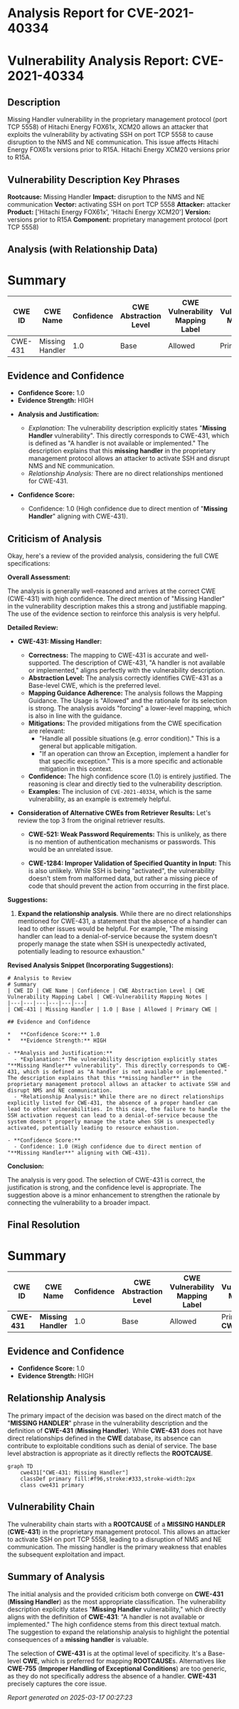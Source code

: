 # Analysis Report for CVE-2021-40334

# Vulnerability Analysis Report: CVE-2021-40334

## Description

Missing Handler vulnerability in the proprietary management protocol (port TCP 5558) of Hitachi Energy FOX61x, XCM20 allows an attacker that exploits the vulnerability by activating SSH on port TCP 5558 to cause disruption to the NMS and NE communication. This issue affects Hitachi Energy FOX61x versions prior to R15A. Hitachi Energy XCM20 versions prior to R15A.

## Vulnerability Description Key Phrases

**Rootcause:** Missing Handler
**Impact:** disruption to the NMS and NE communication
**Vector:** activating SSH on port TCP 5558
**Attacker:** attacker
**Product:** ['Hitachi Energy FOX61x', 'Hitachi Energy XCM20']
**Version:** versions prior to R15A
**Component:** proprietary management protocol (port TCP 5558)

## Analysis (with Relationship Data)

# Summary
| CWE ID | CWE Name | Confidence | CWE Abstraction Level | CWE Vulnerability Mapping Label | CWE-Vulnerability Mapping Notes |
|---|---|---|---|---|---|
| CWE-431 | Missing Handler | 1.0 | Base | Allowed | Primary CWE |

## Evidence and Confidence

*   **Confidence Score:** 1.0
*   **Evidence Strength:** HIGH

- **Analysis and Justification:**
  - *Explanation:* The vulnerability description explicitly states "**Missing Handler** vulnerability". This directly corresponds to CWE-431, which is defined as "A handler is not available or implemented." The description explains that this **missing handler** in the proprietary management protocol allows an attacker to activate SSH and disrupt NMS and NE communication.
  - *Relationship Analysis:* There are no direct relationships mentioned for CWE-431.

- **Confidence Score:**
  - Confidence: 1.0 (High confidence due to direct mention of "**Missing Handler**" aligning with CWE-431).

## Criticism of Analysis

Okay, here's a review of the provided analysis, considering the full CWE specifications:

**Overall Assessment:**

The analysis is generally well-reasoned and arrives at the correct CWE (CWE-431) with high confidence. The direct mention of "Missing Handler" in the vulnerability description makes this a strong and justifiable mapping. The use of the evidence section to reinforce this analysis is very helpful.

**Detailed Review:**

*   **CWE-431: Missing Handler:**

    *   **Correctness:**  The mapping to CWE-431 is accurate and well-supported. The description of CWE-431, "A handler is not available or implemented," aligns perfectly with the vulnerability description.
    *   **Abstraction Level:** The analysis correctly identifies CWE-431 as a Base-level CWE, which is the preferred level.
    *   **Mapping Guidance Adherence:** The analysis follows the Mapping Guidance. The Usage is "Allowed" and the rationale for its selection is strong. The analysis avoids "forcing" a lower-level mapping, which is also in line with the guidance.
    *   **Mitigations:** The provided mitigations from the CWE specification are relevant:
        *   "Handle all possible situations (e.g. error condition)." This is a general but applicable mitigation.
        *   "If an operation can throw an Exception, implement a handler for that specific exception."  This is a more specific and actionable mitigation in this context.
    *   **Confidence:** The high confidence score (1.0) is entirely justified. The reasoning is clear and directly tied to the vulnerability description.
    *   **Examples:** The inclusion of `CVE-2021-40334`, which is the same vulnerability, as an example is extremely helpful.

*   **Consideration of Alternative CWEs from Retriever Results:** Let's review the top 3 from the original retriever results.

    *   **CWE-521: Weak Password Requirements:** This is unlikely, as there is no mention of authentication mechanisms or passwords. This would be an unrelated issue.

    *   **CWE-1284: Improper Validation of Specified Quantity in Input:** This is also unlikely. While SSH is being "activated", the vulnerability doesn't stem from malformed data, but rather a missing piece of code that should prevent the action from occurring in the first place.

**Suggestions:**

1.  **Expand the relationship analysis**. While there are no direct relationships mentioned for CWE-431, a statement that the absence of a handler can lead to other issues would be helpful. For example, "The missing handler can lead to a denial-of-service because the system doesn't properly manage the state when SSH is unexpectedly activated, potentially leading to resource exhaustion."

**Revised Analysis Snippet (Incorporating Suggestions):**

```
# Analysis to Review
# Summary
| CWE ID | CWE Name | Confidence | CWE Abstraction Level | CWE Vulnerability Mapping Label | CWE-Vulnerability Mapping Notes |
|---|---|---|---|---|---|
| CWE-431 | Missing Handler | 1.0 | Base | Allowed | Primary CWE |

## Evidence and Confidence

*   **Confidence Score:** 1.0
*   **Evidence Strength:** HIGH

- **Analysis and Justification:**
  - *Explanation:* The vulnerability description explicitly states "**Missing Handler** vulnerability". This directly corresponds to CWE-431, which is defined as "A handler is not available or implemented." The description explains that this **missing handler** in the proprietary management protocol allows an attacker to activate SSH and disrupt NMS and NE communication.
  - *Relationship Analysis:* While there are no direct relationships explicitly listed for CWE-431, the absence of a proper handler can lead to other vulnerabilities. In this case, the failure to handle the SSH activation request can lead to a denial-of-service because the system doesn't properly manage the state when SSH is unexpectedly activated, potentially leading to resource exhaustion.

- **Confidence Score:**
  - Confidence: 1.0 (High confidence due to direct mention of "**Missing Handler**" aligning with CWE-431).
```

**Conclusion:**

The analysis is very good. The selection of CWE-431 is correct, the justification is strong, and the confidence level is appropriate. The suggestion above is a minor enhancement to strengthen the rationale by connecting the vulnerability to a broader impact.

## Final Resolution

# Summary
| CWE ID | CWE Name | Confidence | CWE Abstraction Level | CWE Vulnerability Mapping Label | CWE-Vulnerability Mapping Notes |
|---|---|---|---|---|---|
| **CWE-431** | **Missing Handler** | 1.0 | Base | Allowed | Primary **CWE** |

## Evidence and Confidence

*   **Confidence Score:** 1.0
*   **Evidence Strength:** HIGH

## Relationship Analysis
The primary impact of the decision was based on the direct match of the "**MISSING HANDLER**" phrase in the vulnerability description and the definition of **CWE-431** (**Missing Handler**). While **CWE-431** does not have direct relationships defined in the **CWE** database, its absence can contribute to exploitable conditions such as denial of service. The base level abstraction is appropriate as it directly reflects the **ROOTCAUSE**.

```mermaid
graph TD
    cwe431["CWE-431: Missing Handler"]
    classDef primary fill:#f96,stroke:#333,stroke-width:2px
    class cwe431 primary
```

## Vulnerability Chain
The vulnerability chain starts with a **ROOTCAUSE** of a **MISSING HANDLER** (**CWE-431**) in the proprietary management protocol. This allows an attacker to activate SSH on port TCP 5558, leading to a disruption of NMS and NE communication. The missing handler is the primary weakness that enables the subsequent exploitation and impact.

## Summary of Analysis
The initial analysis and the provided criticism both converge on **CWE-431** (**Missing Handler**) as the most appropriate classification. The vulnerability description explicitly states "**Missing Handler** vulnerability," which directly aligns with the definition of **CWE-431**: "A handler is not available or implemented." The high confidence stems from this direct textual match. The suggestion to expand the relationship analysis to highlight the potential consequences of a **missing handler** is valuable.

The selection of **CWE-431** is at the optimal level of specificity. It's a Base-level **CWE**, which is preferred for mapping **ROOTCAUSE**s. Alternatives like **CWE-755** (**Improper Handling of Exceptional Conditions**) are too generic, as they do not specifically address the absence of a handler. **CWE-431** precisely captures the core issue.



*Report generated on 2025-03-17 00:27:23*
